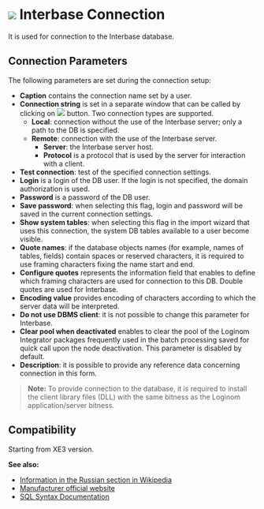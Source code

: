 # ![ ](../../../images/icons/data-sources/db-interbase_default.svg) Interbase Connection

It is used for connection to the Interbase database.

## Connection Parameters

The following parameters are set during the connection setup:

* **Caption** contains the connection name set by a user.
* **Connection string** is set in a separate window that can be called by clicking on ![ ](../../../images/extjs-theme/form/open-trigger/open-trigger_default.svg) button. Two connection types are supported.
   * **Local**: connection without the use of the Interbase server; only a path to the DB is specified.
   * **Remote**: connection with the use of the Interbase server.
      * **Server**: the Interbase server host.
      * **Protocol** is a protocol that is used by the server for interaction with a client.
* **Test connection**: test of the specified connection settings.
* **Login** is a login of the DB user. If the login is not specified, the domain authorization is used.
* **Password** is a password of the DB user.
* **Save password**: when selecting this flag, login and password will be saved in the current connection settings.
* **Show system tables**: when selecting this flag in the import wizard that uses this connection, the system DB tables available to a user become visible.
* **Quote names**: if the database objects names (for example, names of tables, fields) contain spaces or reserved characters, it is required to use framing characters fixing the name start and end.
* **Configure quotes** represents the information field that enables to define which framing characters are used for connection to this DB. Double quotes are used for Interbase.
* **Encoding value** provides encoding of characters according to which the server data will be interpreted.
* **Do not use DBMS client**: it is not possible to change this parameter for Interbase.
* **Clear pool when deactivated** enables to clear the pool of the Loginom Integrator packages frequently used in the batch processing saved for quick call upon the node deactivation. This parameter is disabled by default.
* **Description**: it is possible to provide any reference data concerning connection in this form.

> **Note:** To provide connection to the database, it is required to install the client library files (DLL) with the same bitness as the Loginom application/server bitness.

## Compatibility

Starting from XE3 version.

**See also:**

* [Information in the Russian section in Wikipedia](https://ru.wikipedia.org/wiki/Interbase)
* [Manufacturer official website](https://www.embarcadero.com/ru/products/interbase)
* [SQL Syntax Documentation](http://docwiki.embarcadero.com/InterBase/2017/en/Embedded_SQL_Guide)
